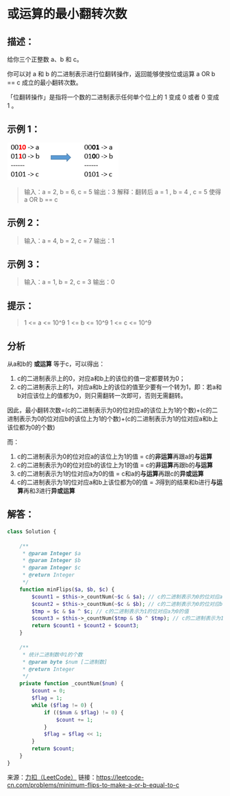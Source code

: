 # 或运算的最小翻转次数


## 描述：

给你三个正整数 a、b 和 c。

你可以对 a 和 b 的二进制表示进行位翻转操作，返回能够使按位或运算   a OR b == c 成立的最小翻转次数。

「位翻转操作」是指将一个数的二进制表示任何单个位上的 1 变成 0 或者 0 变成 1 。


## 示例 1：

![或运算最小翻转](https://github.com/CaiHongxuan/algorithm-treasury/blob/master/images/sample_3_1676.png)
> 输入：a = 2, b = 6, c = 5
> 输出：3
> 解释：翻转后 a = 1 , b = 4 , c = 5 使得 a OR b == c

## 示例 2：

> 输入：a = 4, b = 2, c = 7
> 输出：1

## 示例 3：

> 输入：a = 1, b = 2, c = 3
> 输出：0



## 提示：

> 1 <= a <= 10^9
> 1 <= b <= 10^9
> 1 <= c <= 10^9


## 分析

从a和b的 **或运算** 等于c，可以得出：
1. c的二进制表示上的0，对应a和b上的该位的值一定都要转为0；
2. c的二进制表示上的1，对应a和b上的该位的值至少要有一个转为1，即：若a和b对应该位上的值都为0，则只需翻转一次即可，否则无需翻转。

因此，最小翻转次数=(c的二进制表示为0的位对应a的该位上为1的个数)+(c的二进制表示为0的位对应b的该位上为1的个数)+(c的二进制表示为1的位对应a和b上该位都为0的个数)

而：
1. c的二进制表示为0的位对应a的该位上为1的值 = c的**非运算**再跟a的**与运算**
2. c的二进制表示为0的位对应b的该位上为1的值 = c的**非运算**再跟b的**与运算**
3. c的二进制表示为1的位对应a为0的值 = c和a的**与运算**再跟c的**异或运算**
4. c的二进制表示为1的位对应a和b上该位都为0的值 = *3*得到的结果和b进行**与运算**再和*3*进行**异或运算**


## 解答：

```php
class Solution {

    /**
     * @param Integer $a
     * @param Integer $b
     * @param Integer $c
     * @return Integer
     */
    function minFlips($a, $b, $c) {
        $count1 = $this->_countNum(~$c & $a); // c的二进制表示为0的位对应a的该位上为1的个数
        $count2 = $this->_countNum(~$c & $b); // c的二进制表示为0的位对应b的该位上为1的个数
        $tmp = $c & $a ^ $c; // c的二进制表示为1的位对应a为0的值
        $count3 = $this->_countNum($tmp & $b ^ $tmp); // c的二进制表示为1的位对应a和b上该位都为0的个数
        return $count1 + $count2 + $count3;
    }

    /**
     * 统计二进制数中1的个数
     * @param byte $num [二进制数]
     * @return Integer
     */
    private function _countNum($num) {
        $count = 0;
        $flag = 1;
        while ($flag != 0) {
            if (($num & $flag) != 0) {
                $count += 1;
            }
            $flag = $flag << 1;
        }
        return $count;
    }
}
```

来源：[力扣（LeetCode）](https://leetcode-cn.com/problems/minimum-flips-to-make-a-or-b-equal-to-c)
链接：https://leetcode-cn.com/problems/minimum-flips-to-make-a-or-b-equal-to-c

